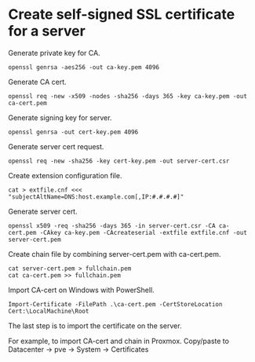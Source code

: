 
# Create self-signed SSL certificate for a server

Generate private key for CA.

	openssl genrsa -aes256 -out ca-key.pem 4096


Generate CA cert.

	openssl req -new -x509 -nodes -sha256 -days 365 -key ca-key.pem -out ca-cert.pem


Generate signing key for server.

	openssl genrsa -out cert-key.pem 4096


Generate server cert request.

	openssl req -new -sha256 -key cert-key.pem -out server-cert.csr


Create extension configuration file.

	cat > extfile.cnf <<< "subjectAltName=DNS:host.example.com[,IP:#.#.#.#]"


Generate server cert.

	openssl x509 -req -sha256 -days 365 -in server-cert.csr -CA ca-cert.pem -CAkey ca-key.pem -CAcreateserial -extfile extfile.cnf -out server-cert.pem


Create chain file by combining server-cert.pem with ca-cert.pem.

	cat server-cert.pem > fullchain.pem
	cat ca-cert.pem >> fullchain.pem


Import CA-cert on Windows with PowerShell.

	Import-Certificate -FilePath .\ca-cert.pem -CertStoreLocation Cert:\LocalMachine\Root


The last step is to import the certificate on the server.


For example, to import CA-cert and chain in Proxmox.
Copy/paste to Datacenter -> pve -> System -> Certificates
